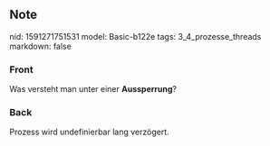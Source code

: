 ## Note
nid: 1591271751531
model: Basic-b122e
tags: 3_4_prozesse_threads
markdown: false

### Front
Was versteht man unter einer <b>Aussperrung</b>?

### Back
Prozess wird undefinierbar lang verzögert.

